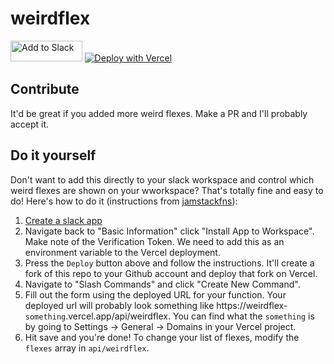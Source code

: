 # weirdflex 
<a href="https://slack.com/oauth/v2/authorize?client_id=2210535565.1346134781558&scope=commands&user_scope="><img alt="Add to Slack" height="33" width="114.675" src="https://platform.slack-edge.com/img/add_to_slack.png" srcSet="https://platform.slack-edge.com/img/add_to_slack.png 1x, https://platform.slack-edge.com/img/add_to_slack@2x.png 2x" /></a> [![Deploy with Vercel](https://vercel.com/button)](https://vercel.com/new/git/external?repository-url=https%3A%2F%2Fgithub.com%2Fsaharsh%2Fweirdflex&env=SLACK_VERIFICATION_TOKEN&envDescription=Verification%20Token%20for%20slack%20app&envLink=https%3A%2F%2Fapi.slack.com%2Fauthentication%2Fverifying-requests-from-slack%23verifying-requests-from-slack-using-signing-secrets__verification-token-deprecation&project-name=weirdflex&repo-name=weirdflex&redirect-url=https%3A%2F%2Fgithub.com%2Fsaharsh%2Fweirdflex)

## Contribute
It'd be great if you added more weird flexes. Make a PR and I'll probably accept it.

## Do it yourself
Don't want to add this directly to your slack workspace and control which weird flexes are shown on your wworkspace? That's totally fine and easy to do! Here's how to do it (instructions from [jamstackfns](https://jamstackfns.com/f/slack)):

1. [Create a slack app](https://api.slack.com/apps?new_app=1)
2. Navigate back to "Basic Information" click "Install App to Workspace". Make note of the Verification Token. We need to add this as an environment variable to the Vercel deployment.
3. Press the `Deploy` button above and follow the instructions. It'll create a fork of this repo to your Github account and deploy that fork on Vercel.
4. Navigate to "Slash Commands" and click "Create New Command".
5. Fill out the form using the deployed URL for your function. Your deployed url will probably look something like https://weirdflex-`something`.vercel.app/api/weirdflex. You can find what the `something` is by going to Settings -> General -> Domains in your Vercel project.
6. Hit save and you're done!
To change your list of flexes, modify the `flexes` array in `api/weirdflex`.
